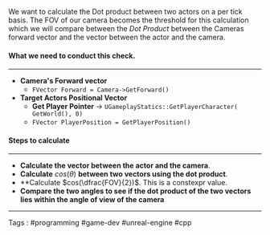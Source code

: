 We want to calculate the Dot product between two actors on a per tick basis. The FOV of our camera becomes the threshold for this calculation which we will compare between the *Dot Product* between the Cameras forward vector and the vector between the actor and the camera.

#### What we need to conduct this check.
___
- **Camera's Forward vector** 
	- `FVector Forward = Camera->GetForward()`
- **Target Actors Positional Vector**
	- **Get Player Pointer** -> `UGameplayStatics::GetPlayerCharacter( GetWorld(), 0)`
	- `FVector PlayerPosition = GetPlayerPosition()`
#### Steps to calculate
___
- **Calculate the vector between the actor and the camera**.
- **Calculate** $cos(\theta)$ **between two vectors using the dot product**.
- **Calculate $cos(\dfrac{FOV}{2})$. This is a constexpr value. 
- **Compare the two angles to see if the dot product of the two vectors lies within the angle of view of the camera**
___
Tags : #programming #game-dev #unreal-engine #cpp